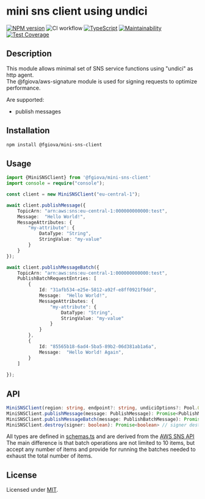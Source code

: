 # mini sns client using undici

[![NPM version](https://img.shields.io/npm/v/@fgiova/mini-sns-client.svg?style=flat)](https://www.npmjs.com/package/@fgiova/mini-sns-client)
![CI workflow](https://github.com/fgiova/mini-sns-client/actions/workflows/node.js.yml/badge.svg)
[![TypeScript](https://img.shields.io/badge/%3C%2F%3E-TypeScript-%230074c1.svg)](http://www.typescriptlang.org/)
[![Maintainability](https://api.codeclimate.com/v1/badges/aa9fff681744154e08cd/maintainability)](https://codeclimate.com/github/fgiova/mini-sns-client/maintainability)
[![Test Coverage](https://api.codeclimate.com/v1/badges/aa9fff681744154e08cd/test_coverage)](https://codeclimate.com/github/fgiova/mini-sns-client/test_coverage)

## Description
This module allows minimal set of SNS service functions using "undici" as http agent.<br />
The @fgiova/aws-signature module is used for signing requests to optimize performance. <br />

Are supported:
- publish messages

## Installation
```bash
npm install @fgiova/mini-sns-client
```
## Usage

```typescript
import {MiniSNSClient} from '@fgiova/mini-sns-client'
import console = require("console");

const client = new MiniSNSClient("eu-central-1");

await client.publishMessage({
	TopicArn: "arn:aws:sns:eu-central-1:000000000000:test",
	Message:  "Hello World!",
	MessageAttributes: {
		"my-attribute": {
			DataType: "String",
			StringValue: "my-value"
		}
	}
});

await client.publishMessageBatch({
	TopicArn: "arn:aws:sns:eu-central-1:000000000000:test",
	PublishBatchRequestEntries: [
		{
            Id: "31afb534-e25e-5812-a92f-e8ff0921f9dd",
			Message:  "Hello World!",
			MessageAttributes: {
				"my-attribute": {
					DataType: "String",
					StringValue: "my-value"
				}
			}
        },
		{
			Id: "85565b18-6ad4-5ba5-89b2-06d381ab1a6a",
			Message:  "Hello World! Again",
		}
    ]
	
});


```

## API

```typescript
MiniSNSClient(region: string, endpoint?: string, undiciOptions?: Pool.Options, signer?: Signer | SignerOptions)
MiniSNSClient.publishMessage(message: PublishMessage): Promise<PublishMessageResult>
MiniSNSClient.publishMessageBatch(message: PublishBatchMessage): Promise<PublishMessageBatchResult>
MiniSNSClient.destroy(signer: boolean): Promise<boolean> // signer destroyer default true
```

All types are defined in [schemas.ts](./src/schemas.ts) and are derived from the [AWS SNS API](https://docs.aws.amazon.com/sns/latest/api/API_Operations.html)
The main difference is that batch operations are not limited to 10 items, but accept any number of items and provide for running the batches needed to exhaust the total number of items.

## License
Licensed under [MIT](./LICENSE).
